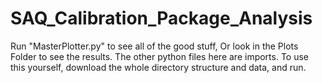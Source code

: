 # SAQ_Calibration_Package_Analysis

Run "MasterPlotter.py" to see all of the good stuff, Or look in the Plots Folder to see the results. The other python files here are imports. To use this yourself, download the whole directory structure and data, and run.
